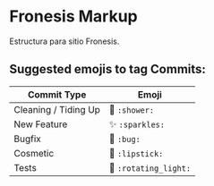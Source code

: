 # Fronesis Markup

Estructura para sitio Fronesis.

## Suggested emojis to tag Commits:

Commit Type | Emoji
----------  | -------------
Cleaning / Tiding Up | :shower: `:shower:`
New Feature | :sparkles: `:sparkles:`
Bugfix | :bug: `:bug:`
Cosmetic | :lipstick: `:lipstick:`
Tests | :rotating_light: `:rotating_light:`
